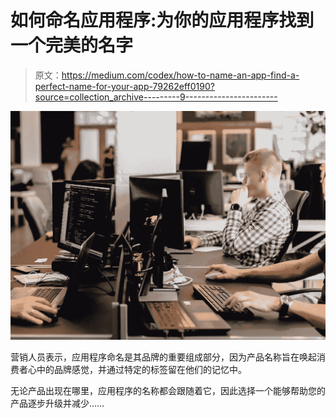 # 如何命名应用程序:为你的应用程序找到一个完美的名字

> 原文：<https://medium.com/codex/how-to-name-an-app-find-a-perfect-name-for-your-app-79262eff0190?source=collection_archive---------9----------------------->

![](img/7419de2ad3aa9e638d9ed56ce0541188.png)

营销人员表示，应用程序命名是其品牌的重要组成部分，因为产品名称旨在唤起消费者心中的品牌感觉，并通过特定的标签留在他们的记忆中。

无论产品出现在哪里，应用程序的名称都会跟随着它，因此选择一个能够帮助您的产品逐步升级并减少……